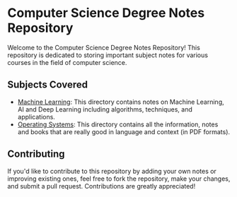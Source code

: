 # Computer Science Degree Notes Repository

Welcome to the Computer Science Degree Notes Repository! This repository is dedicated to storing important subject notes for various courses in the field of computer science.

## Subjects Covered

- [Machine Learning](https://github.com/tookstanmay/core-notes/tree/master/Machine%20Learning): This directory contains notes on Machine Learning, AI and Deep Learning including algorithms, techniques, and applications.
- [Operating Systems](https://github.com/tookstanmay/core-notes/tree/master/Operating%20Systems): This directory contains all the information, notes and books that are really good in language and context (in PDF formats).

## Contributing

If you'd like to contribute to this repository by adding your own notes or improving existing ones, feel free to fork the repository, make your changes, and submit a pull request. Contributions are greatly appreciated!
